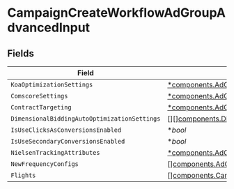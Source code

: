 # CampaignCreateWorkflowAdGroupAdvancedInput


## Fields

| Field                                                                                                                                 | Type                                                                                                                                  | Required                                                                                                                              | Description                                                                                                                           |
| ------------------------------------------------------------------------------------------------------------------------------------- | ------------------------------------------------------------------------------------------------------------------------------------- | ------------------------------------------------------------------------------------------------------------------------------------- | ------------------------------------------------------------------------------------------------------------------------------------- |
| `KoaOptimizationSettings`                                                                                                             | [*components.AdGroupWorkflowKoaOptimizationSettingsInput](../../models/components/adgroupworkflowkoaoptimizationsettingsinput.md)     | :heavy_minus_sign:                                                                                                                    | N/A                                                                                                                                   |
| `ComscoreSettings`                                                                                                                    | [*components.AdGroupWorkflowComscoreSettingsInput](../../models/components/adgroupworkflowcomscoresettingsinput.md)                   | :heavy_minus_sign:                                                                                                                    | N/A                                                                                                                                   |
| `ContractTargeting`                                                                                                                   | [*components.AdGroupWorkflowContractTargetingInput](../../models/components/adgroupworkflowcontracttargetinginput.md)                 | :heavy_minus_sign:                                                                                                                    | N/A                                                                                                                                   |
| `DimensionalBiddingAutoOptimizationSettings`                                                                                          | [][][components.DimensionalBiddingDimensions](../../models/components/dimensionalbiddingdimensions.md)                                | :heavy_minus_sign:                                                                                                                    | N/A                                                                                                                                   |
| `IsUseClicksAsConversionsEnabled`                                                                                                     | **bool*                                                                                                                               | :heavy_minus_sign:                                                                                                                    | N/A                                                                                                                                   |
| `IsUseSecondaryConversionsEnabled`                                                                                                    | **bool*                                                                                                                               | :heavy_minus_sign:                                                                                                                    | N/A                                                                                                                                   |
| `NielsenTrackingAttributes`                                                                                                           | [*components.AdGroupWorkflowNielsenTrackingAttributesInput](../../models/components/adgroupworkflownielsentrackingattributesinput.md) | :heavy_minus_sign:                                                                                                                    | N/A                                                                                                                                   |
| `NewFrequencyConfigs`                                                                                                                 | [][components.AdGroupWorkflowNewFrequencyConfigInput](../../models/components/adgroupworkflownewfrequencyconfiginput.md)              | :heavy_minus_sign:                                                                                                                    | N/A                                                                                                                                   |
| `Flights`                                                                                                                             | [][components.CampaignCreateWorkflowAdGroupFlightInput](../../models/components/campaigncreateworkflowadgroupflightinput.md)          | :heavy_minus_sign:                                                                                                                    | N/A                                                                                                                                   |